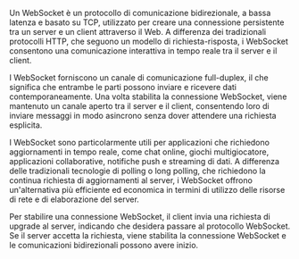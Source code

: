 Un WebSocket è un protocollo di comunicazione bidirezionale, a bassa latenza e basato su TCP, utilizzato per creare una connessione persistente tra un server e un client attraverso il Web. A differenza dei tradizionali protocolli HTTP, che seguono un modello di richiesta-risposta, i WebSocket consentono una comunicazione interattiva in tempo reale tra il server e il client.

I WebSocket forniscono un canale di comunicazione full-duplex, il che significa che entrambe le parti possono inviare e ricevere dati contemporaneamente. Una volta stabilita la connessione WebSocket, viene mantenuto un canale aperto tra il server e il client, consentendo loro di inviare messaggi in modo asincrono senza dover attendere una richiesta esplicita.

I WebSocket sono particolarmente utili per applicazioni che richiedono aggiornamenti in tempo reale, come chat online, giochi multigiocatore, applicazioni collaborative, notifiche push e streaming di dati. A differenza delle tradizionali tecnologie di polling o long polling, che richiedono la continua richiesta di aggiornamenti al server, i WebSocket offrono un'alternativa più efficiente ed economica in termini di utilizzo delle risorse di rete e di elaborazione del server.

Per stabilire una connessione WebSocket, il client invia una richiesta di upgrade al server, indicando che desidera passare al protocollo WebSocket. Se il server accetta la richiesta, viene stabilita la connessione WebSocket e le comunicazioni bidirezionali possono avere inizio.
